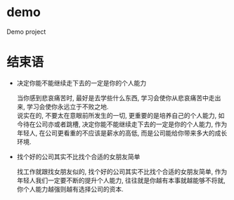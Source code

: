# demo
Demo project


# 结束语
- 决定你能不能继续走下去的一定是你的个人能力

    当你感到悲哀痛苦时, 最好是去学些什么东西, 学习会使你从悲哀痛苦中走出来, 学习会使你永远立于不败之地.  
    说实在的, 不要太在意眼前所发生的一切, 更重要的是培养自己的个人能力, 如今待在公司亦或者跳槽,
    决定你能不能继续走下去的一定是你的个人能力, 作为年轻人, 在公司更看重的不应该是薪水的高低, 而是公司能给你带来多大的成长环境.

- 找个好的公司其实不比找个合适的女朋友简单

    找工作就跟找女朋友似的, 找个好的公司其实不比找个合适的女朋友简单, 作为年轻人我们一定要不断的提升个人能力,
    往往就是你越有本事就越能够不将就, 你个人能力越强则越有选择公司的资本.